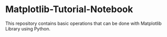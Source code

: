 # Matplotlib-Tutorial-Notebook
This repository contains basic operations that can be done with Matplotlib Library using Python.
